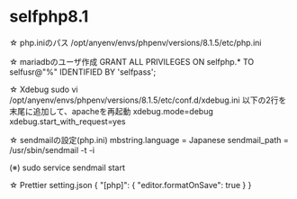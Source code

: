 # selfphp8.1

☆ php.iniのパス
/opt/anyenv/envs/phpenv/versions/8.1.5/etc/php.ini

☆ mariadbのユーザ作成
GRANT ALL PRIVILEGES ON selfphp.* TO selfusr@"%" IDENTIFIED BY 'selfpass';

☆ Xdebug
sudo vi /opt/anyenv/envs/phpenv/versions/8.1.5/etc/conf.d/xdebug.ini
以下の2行を末尾に追加して、apacheを再起動
xdebug.mode=debug
xdebug.start_with_request=yes

☆ sendmailの設定(php.ini)
mbstring.language = Japanese
sendmail_path = /usr/sbin/sendmail -t -i

(※)
sudo service sendmail start

☆ Prettier
setting.json
{
    "[php]": {
        "editor.formatOnSave": true
    }
}
